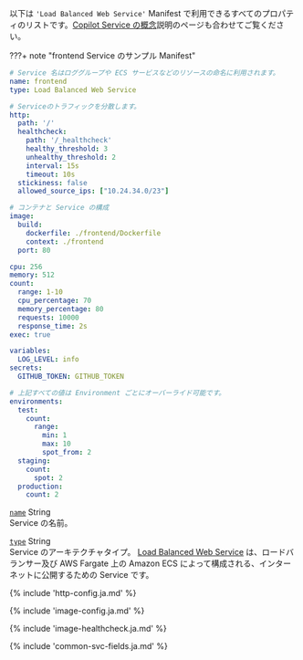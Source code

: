 以下は `'Load Balanced Web Service'` Manifest で利用できるすべてのプロパティのリストです。[Copilot Service の概念](../concepts/services.ja.md)説明のページも合わせてご覧ください。

???+ note "frontend Service のサンプル Manifest"

```yaml
# Service 名はロググループや ECS サービスなどのリソースの命名に利用されます。
name: frontend
type: Load Balanced Web Service

# Serviceのトラフィックを分散します。
http:
  path: '/'
  healthcheck:
    path: '/_healthcheck'
    healthy_threshold: 3
    unhealthy_threshold: 2
    interval: 15s
    timeout: 10s
  stickiness: false
  allowed_source_ips: ["10.24.34.0/23"]

# コンテナと Service の構成
image:
  build:
    dockerfile: ./frontend/Dockerfile
    context: ./frontend
  port: 80

cpu: 256
memory: 512
count:
  range: 1-10
  cpu_percentage: 70
  memory_percentage: 80
  requests: 10000
  response_time: 2s
exec: true

variables:
  LOG_LEVEL: info
secrets:
  GITHUB_TOKEN: GITHUB_TOKEN

# 上記すべての値は Environment ごとにオーバーライド可能です。
environments:
  test:
    count:
      range:
        min: 1
        max: 10
        spot_from: 2
  staging:
    count:
      spot: 2
  production:
    count: 2
```

<a id="name" href="#name" class="field">`name`</a> <span class="type">String</span>  
Service の名前。

<div class="separator"></div>

<a id="type" href="#type" class="field">`type`</a> <span class="type">String</span>  
Service のアーキテクチャタイプ。 [Load Balanced Web Service](../concepts/services.ja.md#load-balanced-web-service) は、ロードバランサー及び AWS Fargate 上の Amazon ECS によって構成される、インターネットに公開するための Service です。

{% include 'http-config.ja.md' %}

{% include 'image-config.ja.md' %}

{% include 'image-healthcheck.ja.md' %}

{% include 'common-svc-fields.ja.md' %}
